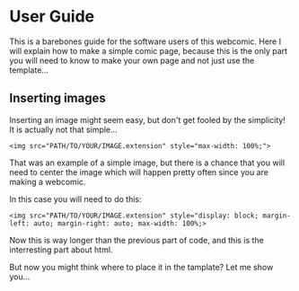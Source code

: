 # User Guide

This is a barebones guide for the software users of this webcomic. Here I will explain how to make a simple comic page, because this is the only part you will need to know to make your own page and not just use the template...

## Inserting images

Inserting an image might seem easy, but don't get fooled by the simplicity! It is actually not that simple...

`<img src="PATH/TO/YOUR/IMAGE.extension" style="max-width: 100%;">`

That was an example of a simple image, but there is a chance that you will need to center the image which will happen pretty often since you are making a webcomic.

In this case you will need to do this:

`<img src="PATH/TO/YOUR/IMAGE.extension" style="display: block; margin-left: auto; margin-right: auto; max-width: 100%;>`

Now this is way longer than the previous part of code, and this is the interresting part about html.

But now you might think where to place it in the tamplate? Let me show you...

